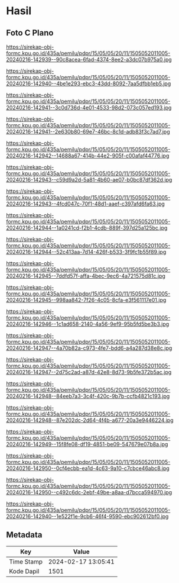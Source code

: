 # Hasil

## Foto C Plano

https://sirekap-obj-formc.kpu.go.id/435a/pemilu/pdpr/15/05/05/20/11/1505052011005-20240216-142939--90c8acea-6fad-4374-8ee2-a3dc07b975a0.jpg

https://sirekap-obj-formc.kpu.go.id/435a/pemilu/pdpr/15/05/05/20/11/1505052011005-20240216-142940--4be1e293-ebc3-43dd-8092-7aa5dfbb1eb5.jpg

https://sirekap-obj-formc.kpu.go.id/435a/pemilu/pdpr/15/05/05/20/11/1505052011005-20240216-142941--3c0d736d-4e01-4533-98d2-073c057ed193.jpg

https://sirekap-obj-formc.kpu.go.id/435a/pemilu/pdpr/15/05/05/20/11/1505052011005-20240216-142941--2e630b80-69e7-46bc-8c1d-adb83f3c7ad7.jpg

https://sirekap-obj-formc.kpu.go.id/435a/pemilu/pdpr/15/05/05/20/11/1505052011005-20240216-142942--14688a67-414b-44e2-905f-c00afaf44776.jpg

https://sirekap-obj-formc.kpu.go.id/435a/pemilu/pdpr/15/05/05/20/11/1505052011005-20240216-142943--c59d9a2d-5a81-4b60-ae07-b0bc87df362d.jpg

https://sirekap-obj-formc.kpu.go.id/435a/pemilu/pdpr/15/05/05/20/11/1505052011005-20240216-142943--4fcd047c-70f1-48d1-aaef-c397afd6fa63.jpg

https://sirekap-obj-formc.kpu.go.id/435a/pemilu/pdpr/15/05/05/20/11/1505052011005-20240216-142944--1a0241cd-f2b1-4cdb-889f-397d25a125bc.jpg

https://sirekap-obj-formc.kpu.go.id/435a/pemilu/pdpr/15/05/05/20/11/1505052011005-20240216-142944--52c413aa-7d14-426f-b533-3f9fc1b55f89.jpg

https://sirekap-obj-formc.kpu.go.id/435a/pemilu/pdpr/15/05/05/20/11/1505052011005-20240216-142945--7ddfd57f-affa-4bec-9ec6-4a721575d81c.jpg

https://sirekap-obj-formc.kpu.go.id/435a/pemilu/pdpr/15/05/05/20/11/1505052011005-20240216-142945--998aa842-7f26-4c05-8cfa-e3f561117e01.jpg

https://sirekap-obj-formc.kpu.go.id/435a/pemilu/pdpr/15/05/05/20/11/1505052011005-20240216-142946--1c1ad658-2140-4a56-9ef9-95b5fd5be3b3.jpg

https://sirekap-obj-formc.kpu.go.id/435a/pemilu/pdpr/15/05/05/20/11/1505052011005-20240216-142947--4a70b82a-c973-4fe7-bdd6-a4a287d38e8c.jpg

https://sirekap-obj-formc.kpu.go.id/435a/pemilu/pdpr/15/05/05/20/11/1505052011005-20240216-142947--2d75c2ad-a87d-42e8-8d73-9b5fe372b5ac.jpg

https://sirekap-obj-formc.kpu.go.id/435a/pemilu/pdpr/15/05/05/20/11/1505052011005-20240216-142948--84eeb7a3-3c4f-420c-9b7b-ccfb4821c193.jpg

https://sirekap-obj-formc.kpu.go.id/435a/pemilu/pdpr/15/05/05/20/11/1505052011005-20240216-142948--87e202dc-2d64-4f4b-a677-20a3e9446224.jpg

https://sirekap-obj-formc.kpu.go.id/435a/pemilu/pdpr/15/05/05/20/11/1505052011005-20240216-142949--15f8fe08-df19-4851-be09-547679e07b8a.jpg

https://sirekap-obj-formc.kpu.go.id/435a/pemilu/pdpr/15/05/05/20/11/1505052011005-20240216-142950--0cf4ecbb-ea1d-4c63-9a10-c7cbce46abc8.jpg

https://sirekap-obj-formc.kpu.go.id/435a/pemilu/pdpr/15/05/05/20/11/1505052011005-20240216-142950--c492c6dc-2ebf-49be-a8aa-d7bcca594970.jpg

https://sirekap-obj-formc.kpu.go.id/435a/pemilu/pdpr/15/05/05/20/11/1505052011005-20240216-142940--1e522f1e-9cb6-46f4-9590-ebc902612bf0.jpg


## Metadata

| Key        | Value               |
| ---------- | ------------------- |
| Time Stamp | 2024-02-17 13:05:41 |
| Kode Dapil | 1501                |



